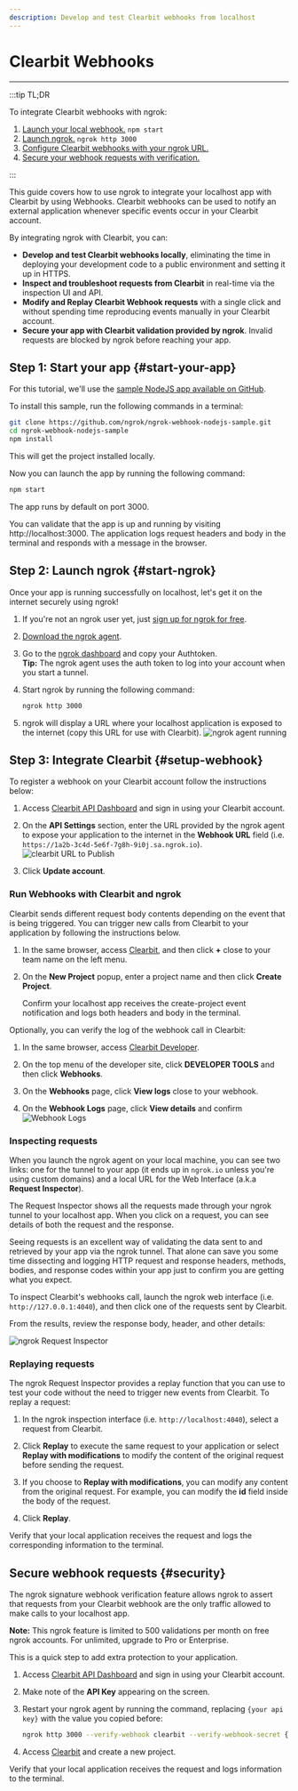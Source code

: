 ```yaml
---
description: Develop and test Clearbit webhooks from localhost
---
```


# Clearbit Webhooks
------------

:::tip TL;DR

To integrate Clearbit webhooks with ngrok:
1. [Launch your local webhook.](#start-your-app) `npm start`
1. [Launch ngrok.](#start-ngrok) `ngrok http 3000`
1. [Configure Clearbit webhooks with your ngrok URL.](#setup-webhook)
1. [Secure your webhook requests with verification.](#security)

:::


This guide covers how to use ngrok to integrate your localhost app with Clearbit by using Webhooks.
Clearbit webhooks can be used to notify an external application whenever specific events occur in your Clearbit account. 

By integrating ngrok with Clearbit, you can:

- **Develop and test Clearbit webhooks locally**, eliminating the time in deploying your development code to a public environment and setting it up in HTTPS.
- **Inspect and troubleshoot requests from Clearbit** in real-time via the inspection UI and API.
- **Modify and Replay Clearbit Webhook requests** with a single click and without spending time reproducing events manually in your Clearbit account.
- **Secure your app with Clearbit validation provided by ngrok**. Invalid requests are blocked by ngrok before reaching your app.


## **Step 1**: Start your app {#start-your-app}

For this tutorial, we'll use the [sample NodeJS app available on GitHub](https://github.com/ngrok/ngrok-webhook-nodejs-sample). 

To install this sample, run the following commands in a terminal:

```bash
git clone https://github.com/ngrok/ngrok-webhook-nodejs-sample.git
cd ngrok-webhook-nodejs-sample
npm install
```

This will get the project installed locally.

Now you can launch the app by running the following command: 

```bash
npm start
```

The app runs by default on port 3000. 

You can validate that the app is up and running by visiting http://localhost:3000. The application logs request headers and body in the terminal and responds with a message in the browser.


## **Step 2**: Launch ngrok {#start-ngrok}

Once your app is running successfully on localhost, let's get it on the internet securely using ngrok! 

1. If you're not an ngrok user yet, just [sign up for ngrok for free](https://ngrok.com/signup).

1. [Download the ngrok agent](https://ngrok.com/download).

1. Go to the [ngrok dashboard](https://dashboard.ngrok.com) and copy your Authtoken. <br />
    **Tip:** The ngrok agent uses the auth token to log into your account when you start a tunnel.
    
1. Start ngrok by running the following command:
    ```bash
    ngrok http 3000
    ```

1. ngrok will display a URL where your localhost application is exposed to the internet (copy this URL for use with Clearbit).
    ![ngrok agent running](/img/integrations/launch_ngrok_tunnel.png)


## **Step 3**: Integrate Clearbit {#setup-webhook}

To register a webhook on your Clearbit account follow the instructions below:

1. Access [Clearbit API Dashboard](https://dashboard.clearbit.com/) and sign in using your Clearbit account.

1. On the **API Settings** section, enter the URL provided by the ngrok agent to expose your application to the internet in the **Webhook URL** field (i.e. `https://1a2b-3c4d-5e6f-7g8h-9i0j.sa.ngrok.io`).
    ![clearbit URL to Publish](img/ngrok_url_configuration_clearbit.png)

1. Click **Update account**.


### Run Webhooks with Clearbit and ngrok

Clearbit sends different request body contents depending on the event that is being triggered.
You can trigger new calls from Clearbit to your application by following the instructions below.

1. In the same browser, access [Clearbit](https://Clearbit/), and then click **+** close to your team name on the left menu.

1. On the **New Project** popup, enter a project name and then click **Create Project**.

    Confirm your localhost app receives the create-project event notification and logs both headers and body in the terminal.

Optionally, you can verify the log of the webhook call in Clearbit:

1. In the same browser, access [Clearbit Developer](https://developer.Clearbit/).

1. On the top menu of the developer site, click **DEVELOPER TOOLS** and then click **Webhooks**.

1. On the **Webhooks** page, click **View logs** close to your webhook.

1. On the **Webhook Logs** page, click **View details** and confirm 
    ![Webhook Logs](img/ngrok_logs_clearbit.png)


### Inspecting requests

When you launch the ngrok agent on your local machine, you can see two links: one for the tunnel to your app (it ends up in `ngrok.io` unless you're using custom domains) and a local URL for the Web Interface (a.k.a **Request Inspector**).

The Request Inspector shows all the requests made through your ngrok tunnel to your localhost app. When you click on a request, you can see details of both the request and the response.

Seeing requests is an excellent way of validating the data sent to and retrieved by your app via the ngrok tunnel. That alone can save you some time dissecting and logging HTTP request and response headers, methods, bodies, and response codes within your app just to confirm you are getting what you expect.

To inspect Clearbit's webhooks call, launch the ngrok web interface (i.e. `http://127.0.0.1:4040`), and then click one of the requests sent by Clearbit.

From the results, review the response body, header, and other details:

![ngrok Request Inspector](img/ngrok_introspection_clearbit_webhooks.png)


### Replaying requests

The ngrok Request Inspector provides a replay function that you can use to test your code without the need to trigger new events from Clearbit. To replay a request:

1. In the ngrok inspection interface (i.e. `http://localhost:4040`), select a request from Clearbit.

1. Click **Replay** to execute the same request to your application or select **Replay with modifications** to modify the content of the original request before sending the request.

1. If you choose to **Replay with modifications**, you can modify any content from the original request. For example, you can modify the **id** field inside the body of the request.

1. Click **Replay**.

Verify that your local application receives the request and logs the corresponding information to the terminal.


## Secure webhook requests {#security}

The ngrok signature webhook verification feature allows ngrok to assert that requests from your Clearbit webhook are the only traffic allowed to make calls to your localhost app.

**Note:** This ngrok feature is limited to 500 validations per month on free ngrok accounts. For unlimited, upgrade to Pro or Enterprise.

This is a quick step to add extra protection to your application.

1. Access [Clearbit API Dashboard](https://dashboard.clearbit.com/api/) and sign in using your Clearbit account.

1. Make note of the **API Key** appearing on the screen.

1. Restart your ngrok agent by running the command, replacing `{your api key}` with the value you copied before:
    ```bash
    ngrok http 3000 --verify-webhook clearbit --verify-webhook-secret {your api key}
    ```

1. Access [Clearbit](https://Clearbit/) and create a new project.

Verify that your local application receives the request and logs information to the terminal.
